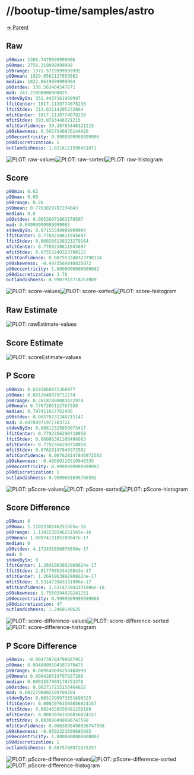 
# //bootup-time/samples/astro

[→ Parent](../..)


## Raw


```yaml
p90min: 1386.7479999999996
p90max: 2758.319999999999
p90range: 1371.5719999999992
p90mean: 1929.0562127659562
median: 1822.8619999999994
p90stdev: 338.563484547671
mad: 243.27800000000025
stdevBySn: 351.4437161999997
lfitCenter: 1917.1138774078238
lfitStdev: 313.63114205232864
mfitCenter: 1917.1138774078238
mfitStdev: 393.0783446321215
mfitConfidence: 39.30783446321215
p90skewness: 0.5057546876144026
p90eccentricity: 0.9999999999999996
p90discretization: 1
outlandishness: 1.0216121598451071

```

![PLOT: raw-values](./raw/values.svg)![PLOT: raw-sorted](./raw/sorted.svg)![PLOT: raw-histogram](./raw/histogram.svg)
## Score


```yaml
p90min: 0.62
p90max: 0.88
p90range: 0.26
p90mean: 0.7763829787234043
median: 0.8
p90stdev: 0.06536071863178507
mad: 0.04999999999999993
stdevBySn: 0.07155599999999994
lfitCenter: 0.7789210611945697
lfitStdev: 0.060266138323279164
mfitCenter: 0.7789210611945697
mfitStdev: 0.07553240323798115
mfitConfidence: 0.007553240323798114
p90skewness: -0.4973569840835072
p90eccentricity: 1.0000000000000002
p90discretization: 3.76
outlandishness: 0.9907913718763989

```

![PLOT: score-values](./score/values.svg)![PLOT: score-sorted](./score/sorted.svg)![PLOT: score-histogram](./score/histogram.svg)
## Raw Estimate

![PLOT: rawEstimate-values](./rawEstimate/values.svg)
## Score Estimate

![PLOT: scoreEstimate-values](./scoreEstimate/values.svg)
## P Score


```yaml
p90min: 0.6193868071369977
p90max: 0.8812648079712274
p90range: 0.26187800083422974
p90mean: 0.7767205112767558
median: 0.797411657762406
p90stdev: 0.06576231240215147
mad: 0.04780971977783721
stdevBySn: 0.06812325850073417
lfitCenter: 0.7792356290718858
lfitStdev: 0.06086381388496603
mfitCenter: 0.7792356290718858
mfitStdev: 0.07628147846972502
mfitConfidence: 0.007628147846972503
p90skewness: -0.48699120510948335
p90eccentricity: 0.9999999999999997
p90discretization: 1
outlandishness: 0.9909601695706592

```

![PLOT: pScore-values](./pScore/values.svg)![PLOT: pScore-sorted](./pScore/sorted.svg)![PLOT: pScore-histogram](./pScore/histogram.svg)
## Score Difference


```yaml
p90min: 0
p90max: 1.1102230246251565e-16
p90range: 1.1102230246251565e-16
p90mean: 1.8897413185109047e-17
median: 0
p90stdev: 4.172435856076856e-17
mad: 0
stdevBySn: 0
lfitCenter: 1.2691963892908624e-17
lfitStdev: 2.817708533426843e-17
mfitCenter: 1.2691963892908624e-17
mfitStdev: 3.531473943331906e-17
mfitConfidence: 3.531473943331906e-18
p90skewness: 1.7550294029241151
p90eccentricity: 0.9999999999999968
p90discretization: 47
outlandishness: 1.2460140625

```

![PLOT: score-difference-values](./score-difference/values.svg)![PLOT: score-difference-sorted](./score-difference/sorted.svg)![PLOT: score-difference-histogram](./score-difference/histogram.svg)
## P Score Difference


```yaml
p90min: -0.004739784799687952
p90max: 0.0048009104587970475
p90range: 0.009540695258484999
p90mean: 0.000426519797927288
median: 0.0001557069170753378
p90stdev: 0.002717215156464622
mad: 0.0022790002189704284
stdevBySn: 0.0031999973551698523
lfitCenter: 0.00039761560856024157
lfitStdev: 0.0024658550491239188
mfitCenter: 0.00039761560856024157
mfitStdev: 0.003090490996747598
mfitConfidence: 0.0003090490996747598
p90skewness: -0.0502323600685665
p90eccentricity: 1.0000000000000002
p90discretization: 1
outlandishness: 0.8875788972575257

```

![PLOT: pScore-difference-values](./pScore-difference/values.svg)![PLOT: pScore-difference-sorted](./pScore-difference/sorted.svg)![PLOT: pScore-difference-histogram](./pScore-difference/histogram.svg)